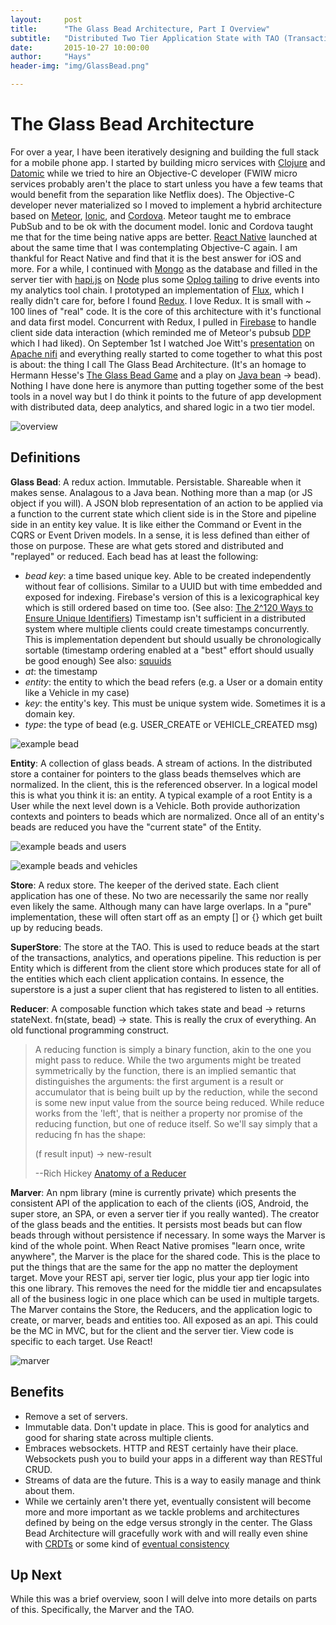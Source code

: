 ```yaml
---
layout:     post
title:      "The Glass Bead Architecture, Part I Overview"
subtitle:   "Distributed Two Tier Application State with TAO (Transactions, Analytics, and Operations)"
date:       2015-10-27 10:00:00
author:     "Hays"
header-img: "img/GlassBead.png"

---
```


The Glass Bead Architecture
===========================

For over a year, I have been iteratively designing and building
the full stack for a mobile phone app.
I started by building micro services with [Clojure](http://clojure.org/) and [Datomic](http://www.datomic.com) while we tried to hire an Objective-C developer
(FWIW micro services probably aren't the place to start unless you have a few teams that would benefit from the separation like Netflix does).
The Objective-C developer never materialized so I moved to implement a hybrid architecture based on [Meteor](http://www.meteor.com), [Ionic](http://ionicframework.com/), and [Cordova](https://cordova.apache.org/).
Meteor taught me to embrace PubSub and to be ok with the document model.
Ionic and Cordova taught me that for the time being native apps are better. [React Native](https://facebook.github.io/react-native/) launched
at about the same time that I was contemplating Objective-C again. I am thankful for React Native and find that it is the best 
answer for iOS and more. For a while, I continued with [Mongo](https://www.mongodb.org/) as the database and filled in the server tier with [hapi.js](http://hapijs.com/) on [Node](https://nodejs.org/en/) plus some [Oplog tailing](https://www.mongodb.com/blog/post/tailing-mongodb-oplog-sharded-clusters)
to drive events into my analytics tool chain. I prototyped an implementation of [Flux](http://facebook.github.io/flux/), which I really didn't care for, before I found [Redux](http://redux.js.org/).
I love Redux. It is small with ~ 100 lines of "real" code. It is the core of this architecture with it's functional and data first model.
Concurrent with Redux, I pulled in [Firebase](https://www.firebase.com/) to handle client side data interaction (which reminded me of Meteor's pubsub [DDP](https://www.meteor.com/ddp) which I had liked).
On September 1st I watched Joe Witt's [presentation](https://nifi.apache.org/videos.html) on [Apache nifi](https://nifi.apache.org/index.html) and everything really started to come together to what this
post is about: the thing I call The Glass Bead Architecture. (It's an homage to Hermann Hesse's [The Glass Bead Game](http://www.amazon.com/Glass-Bead-Game-Magister-Novel/dp/0312278497/) and
a play on [Java bean](https://en.wikipedia.org/wiki/JavaBeans) -> bead). Nothing I have done here is anymore than putting together some of the best tools in a novel way but I 
do think it points to the future of app development with distributed data, deep analytics, and shared logic in a two tier model.

![overview](/img/GlassBeads.png)

Definitions
-----------
**Glass Bead**: A redux action. Immutable. Persistable. Shareable when
it makes sense. Analagous to a Java bean. Nothing more than a map
(or JS object if you will). A JSON blob representation of an action to be
applied via a function to the current state which client side is in the Store
and pipeline side in an entity key value. It is like either the Command or Event
in the CQRS or Event Driven models. In a sense, it is less defined than either of
those on purpose. These are what gets stored and distributed and "replayed"
or reduced. Each bead has at least the following: 

   *  *bead key*: a time based unique key. Able to be created independently without
      fear of collisions. Similar to a UUID but with time embedded and exposed for
      indexing. Firebase's version of this is a lexicographical key which is still
      ordered based on time too. (See also: [The 2^120 Ways to Ensure Unique Identifiers](https://www.firebase.com/blog/2015-02-11-firebase-unique-identifiers.html))
      Timestamp isn't sufficient in a distributed system where multiple clients
      could create timestamps concurrently. This is implementation dependent but
      should usually be chronologically sortable (timestamp ordering enabled at
      a "best" effort should usually be good enough) See also: [squuids](http://docs.datomic.com/clojure/#datomic.api/squuid)
   *  *at*: the timestamp
   *  *entity*: the entity to which the bead refers (e.g. a User or a domain entity like a Vehicle in my case)
   *  *key*: the entity's key. This must be unique system wide. Sometimes it is
      a domain key.
   *  *type*: the type of bead (e.g. USER_CREATE or VEHICLE_CREATED msg) 

![example bead](/img/beadExample.png)

**Entity**: A collection of glass beads. A stream of actions. In the distributed store a container for
pointers to the glass beads themselves which are normalized. In the client, this is the referenced observer.
In a logical model this is what you think it is: an entity. 
A typical example of a root Entity is a User while the next level down is a Vehicle. Both provide authorization contexts and
pointers to beads which are normalized. Once all of an entity's beads are reduced you have the "current state" of the Entity.

![example beads and users](/img/beadsUsersExample.png )

![example beads and vehicles](/img/beadsVehiclesExample.png )

**Store**: A redux store. The keeper of the derived state. Each client application has one of these. No two are necessarily the same nor really even likely
the same. Although many can have large overlaps. In a "pure" implementation, these will often start off as an empty [] or {} which get built
up by reducing beads.

**SuperStore**: The store at the TAO. This is used to reduce beads at the start of the transactions, analytics, and operations pipeline. This reduction is per Entity which is
different from the client store which produces state for all of the entities which each client application contains. In essence, the superstore is 
a just a super client that has registered to listen to all entities.

**Reducer**: A composable function which takes state and bead -> returns stateNext. fn(state, bead) -> state. This is really the
crux of everything. An old functional programming construct. 

>  A reducing function is simply a binary function, akin to the one you might pass to reduce. While the two arguments might be treated symmetrically by the function, there is an implied semantic that distinguishes the arguments:
>  the first argument is a result or accumulator that is being built up by the reduction, while the second is some new input value from the source being reduced.
>  While reduce works from the 'left', that is neither a property nor promise of the reducing function, but one of reduce itself.
>  So we'll say simply that a reducing fn has the shape:
> 
>    (f result input) -> new-result
>      
>  --Rich Hickey
>    [Anatomy of a Reducer](http://clojure.com/blog/2012/05/15/anatomy-of-reducer.html)

**Marver**: An npm library (mine is currently private) which presents the consistent API of the application to each of the clients (iOS, Android, the super store, an SPA, or even a server tier if you really wanted).
The creator of the glass beads and the entities. It persists most beads but can flow beads through without persistence if necessary. In some ways the Marver is kind of the whole point.
When React Native promises "learn once, write anywhere", the Marver is the place for the shared code. This is the place to put the things that are the same for
the app no matter the deployment target. Move your REST api, server tier logic, plus your app tier logic into this one library. This removes
the need for the middle tier and encapsulates all of the business logic in one place which can be used in multiple targets.
The Marver contains the Store, the Reducers, and the application logic to create, or marver, beads and entities too.
All exposed as an api. This could be the MC in MVC, but for the client and the server tier. View code is specific to each target. Use React!

![marver](/img/marver.png)

Benefits
--------

 + Remove a set of servers.
 + Immutable data. Don't update in place. This is good for analytics and good for sharing state across multiple
   clients.
 + Embraces websockets. HTTP and REST certainly have their place. Websockets push you to build your
   apps in a different way than RESTful CRUD. 
 + Streams of data are the future. This is a way to easily manage and think about them.
 + While we certainly aren't there yet, eventually consistent will become more and more important as we tackle problems and architectures defined by being on the 
   edge versus strongly in the center. The Glass Bead Architecture will gracefully work with and will really even shine with [CRDTs](https://en.wikipedia.org/wiki/Conflict-free_replicated_data_type) or some kind of [eventual consistency](http://christophermeiklejohn.com/lasp/erlang/2015/10/27/tendency.html)  


Up Next
--------

While this was a brief overview, soon I will delve into more details on parts of this. Specifically, the Marver and the TAO.
